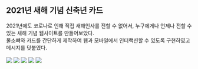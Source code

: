 <h2>2021년 새해 기념 신축년 카드</h2>
2021년에도 코로나로 인해 직접 새해인사를 전할 수 없어서, 누구에게나 언제나 전할 수 있는 새해 기념 웹사이트를 만들어보았다. <br>
물소뼈와 카드를 간단하게 제작하여 웹과 모바일에서 인터랙션할 수 있도록 구현하였고 메시지를 덧붙였다. <br>
<br>
<img src="https://github.com/madfield/2021_new_year_card/blob/main/samples/2.png?raw=true">
<img src="https://github.com/madfield/2021_new_year_card/blob/main/samples/3.png?raw=true">
<img src="https://github.com/madfield/2021_new_year_card/blob/main/samples/4.png?raw=true">
<img src="https://github.com/madfield/2021_new_year_card/blob/main/samples/5.png?raw=true">
<img src="https://github.com/madfield/2021_new_year_card/blob/main/samples/6.png?raw=true">
